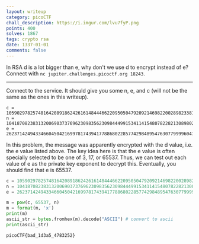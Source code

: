 ```yaml
---
layout: writeup
category: picoCTF
chall_description: https://i.imgur.com/lvu7fyP.png
points: 400
solves: 1867
tags: crypto rsa
date: 1337-01-01
comments: false
---
```


In RSA d is a lot bigger than e, why don't we use d to encrypt instead of e? Connect with `nc jupiter.challenges.picoctf.org 18243`.

---

Connect to the service. It should give you some n, e, and c (will not be the same as the ones in this writeup).  
```
c = 1059029782574816420891862426161484446622095050479209214698220028982338114861062529922402955047107715333123926430711862071722700486317101847247143554446599232949360556800236112483076268882718509537548565630538571584725621579656843334371095088385854513340199097770020114096296181934562093689944612126459909213
n = 104187082383132006903737696230983562309844499153411415480782282130898023449271511621805144790422964546235232541326218517403277252882849828976617475636147943508793352888723949320340831951544953034931054092754562907952022727900217084283336443348537327738397969807734672106385259218632176453621029313370365459981
e = 26237142494334660450421699781743941778868022857742984895476307799996047713608755783851444369152396461099322182309960944370717118293155829187025570561651972386037394656277981491366101192980390356464683743815327612857717035063119219436904652080127763691356830908142820193748985212423997238647899356694706276097
```

In this problem, the message was apparently encrypted with the d value, i.e. the e value listed above. The key idea here is that the e value is often specially selected to be one of 3, 17, or 65537. Thus, we can test out each value of e as the private key exponent to decrypt this. Eventually, you should find that e is 65537.  
```py
c = 1059029782574816420891862426161484446622095050479209214698220028982338114861062529922402955047107715333123926430711862071722700486317101847247143554446599232949360556800236112483076268882718509537548565630538571584725621579656843334371095088385854513340199097770020114096296181934562093689944612126459909213
n = 104187082383132006903737696230983562309844499153411415480782282130898023449271511621805144790422964546235232541326218517403277252882849828976617475636147943508793352888723949320340831951544953034931054092754562907952022727900217084283336443348537327738397969807734672106385259218632176453621029313370365459981
e = 26237142494334660450421699781743941778868022857742984895476307799996047713608755783851444369152396461099322182309960944370717118293155829187025570561651972386037394656277981491366101192980390356464683743815327612857717035063119219436904652080127763691356830908142820193748985212423997238647899356694706276097

m = pow(c, 65537, n)
m = format(m, 'x')
print(m)
ascii_str = bytes.fromhex(m).decode("ASCII") # convert to ascii
print(ascii_str)
```

    picoCTF{bad_1d3a5_4783252}
